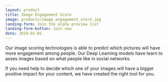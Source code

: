 ```yaml
---
layout: product
title: Image Engagement Score
image: products/image_engagement_score.jpg
landing-form: Join the alpha preview list
landing-form-button: Join now
date: 2019-01-01
---
```


Our image scoring technologies is able to predict which pictures will have more engagement among people. Our Deep Learning models have learn to asses images based on what people like in social networks.

If you need help to decide which one of your images will have a bigger positive impact for your content, we have created the right tool for you.
